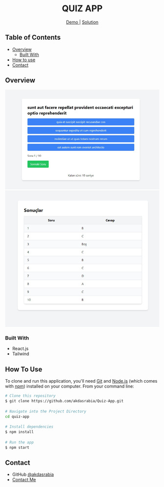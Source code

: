 <h1 align="center">QUIZ APP</h1>

<div align="center">
    <a href="https://quiz-app-akdasrabian.netlify.app/">
      Demo
    </a>
    <span> | </span>
    <a href="https://github.com/akdasrabia/Quiz-App">
      Solution
    </a>

</div>



## Table of Contents

- [Overview](#overview)
  - [Built With](#built-with)
- [How to use](#how-to-use)
- [Contact](#contact)


## Overview
![image](/public/screen1.jpg)
![image](/public/screen2.jpg)


### Built With
- React.js
- Tailwind


## How To Use

To clone and run this application, you'll need [Git](https://git-scm.com) and [Node.js](https://nodejs.org/en/download/) (which comes with [npm](http://npmjs.com)) installed on your computer. From your command line:

```bash
# Clone this repository
$ git clone https://github.com/akdasrabia/Quiz-App.git

# Navigate into the Project Directory
cd quiz-app

# Install dependencies
$ npm install

# Run the app
$ npm start
```



## Contact

- GitHub [@akdasrabia](https://github.com/akdasrabia)
- [Contact Me](mailto:akdasrabian@gmail.com)